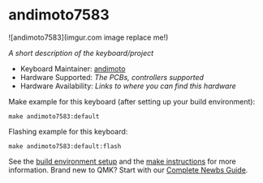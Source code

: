 # andimoto7583

![andimoto7583](imgur.com image replace me!)

*A short description of the keyboard/project*

* Keyboard Maintainer: [andimoto](https://github.com/yourusername)
* Hardware Supported: *The PCBs, controllers supported*
* Hardware Availability: *Links to where you can find this hardware*

Make example for this keyboard (after setting up your build environment):

    make andimoto7583:default

Flashing example for this keyboard:

    make andimoto7583:default:flash

See the [build environment setup](https://docs.qmk.fm/#/getting_started_build_tools) and the [make instructions](https://docs.qmk.fm/#/getting_started_make_guide) for more information. Brand new to QMK? Start with our [Complete Newbs Guide](https://docs.qmk.fm/#/newbs).
